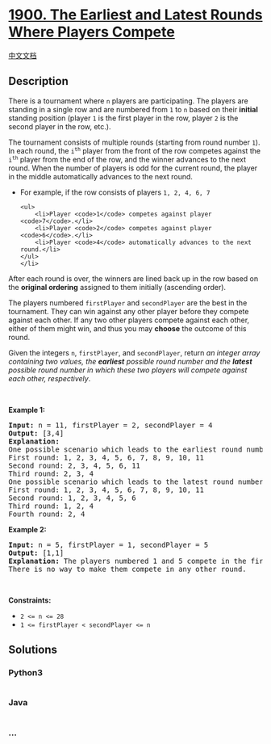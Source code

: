 # [1900. The Earliest and Latest Rounds Where Players Compete](https://leetcode.com/problems/the-earliest-and-latest-rounds-where-players-compete)

[中文文档](/solution/1900-1999/1900.The%20Earliest%20and%20Latest%20Rounds%20Where%20Players%20Compete/README.md)

## Description

<p>There is a tournament where <code>n</code> players are participating. The players are standing in a single row and are numbered from <code>1</code> to <code>n</code> based on their <strong>initial</strong> standing position (player <code>1</code> is the first player in the row, player <code>2</code> is the second player in the row, etc.).</p>

<p>The tournament consists of multiple rounds (starting from round number <code>1</code>). In each round, the <code>i<sup>th</sup></code> player from the front of the row competes against the <code>i<sup>th</sup></code> player from the end of the row, and the winner advances to the next round. When the number of players is odd for the current round, the player in the middle automatically advances to the next round.</p>

<ul>
	<li>For example, if the row consists of players <code>1, 2, 4, 6, 7</code>

    <ul>
    	<li>Player <code>1</code> competes against player <code>7</code>.</li>
    	<li>Player <code>2</code> competes against player <code>6</code>.</li>
    	<li>Player <code>4</code> automatically advances to the next round.</li>
    </ul>
    </li>

</ul>

<p>After each round is over, the winners are lined back up in the row based on the <strong>original ordering</strong> assigned to them initially (ascending order).</p>

<p>The players numbered <code>firstPlayer</code> and <code>secondPlayer</code> are the best in the tournament. They can win against any other player before they compete against each other. If any two other players compete against each other, either of them might win, and thus you may <strong>choose</strong> the outcome of this round.</p>

<p>Given the integers <code>n</code>, <code>firstPlayer</code>, and <code>secondPlayer</code>, return <em>an integer array containing two values, the <strong>earliest</strong> possible round number and the&nbsp;<strong>latest</strong> possible round number in which these two players will compete against each other, respectively</em>.</p>

<p>&nbsp;</p>
<p><strong class="example">Example 1:</strong></p>

<pre>
<strong>Input:</strong> n = 11, firstPlayer = 2, secondPlayer = 4
<strong>Output:</strong> [3,4]
<strong>Explanation:</strong>
One possible scenario which leads to the earliest round number:
First round: 1, 2, 3, 4, 5, 6, 7, 8, 9, 10, 11
Second round: 2, 3, 4, 5, 6, 11
Third round: 2, 3, 4
One possible scenario which leads to the latest round number:
First round: 1, 2, 3, 4, 5, 6, 7, 8, 9, 10, 11
Second round: 1, 2, 3, 4, 5, 6
Third round: 1, 2, 4
Fourth round: 2, 4
</pre>

<p><strong class="example">Example 2:</strong></p>

<pre>
<strong>Input:</strong> n = 5, firstPlayer = 1, secondPlayer = 5
<strong>Output:</strong> [1,1]
<strong>Explanation:</strong> The players numbered 1 and 5 compete in the first round.
There is no way to make them compete in any other round.
</pre>

<p>&nbsp;</p>
<p><strong>Constraints:</strong></p>

<ul>
	<li><code>2 &lt;= n &lt;= 28</code></li>
	<li><code>1 &lt;= firstPlayer &lt; secondPlayer &lt;= n</code></li>
</ul>

## Solutions

<!-- tabs:start -->

### **Python3**

```python

```

### **Java**

```java

```

### **...**

```

```

<!-- tabs:end -->
